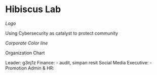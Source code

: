 # Hibiscus Lab

*Logo*

Using Cybersecurity as catalyst to protect community

*Corporate Color line*

Organization Chart

Leader: g3nj1z
Finance: - audit, simpan resit
Social Media Executive: - Promotion
Admin & HR: 
